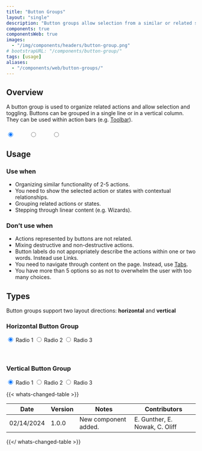 ```yaml
---
title: "Button Groups"
layout: "single"
description: "Button groups allow selection from a similar or related set of options."
components: true
componentsWeb: true
images:
  - "/img/components/headers/button-group.png"
# bootstrapURL: "/components/button-group/"
tags: [usage]
aliases:
  - "/components/web/button-groups/"
---
```


## Overview

A button group is used to organize related actions and allow selection and toggling. Buttons can be grouped in a single line or in a vertical column. They can be used within action bars (e.g. [Toolbar](/components/web/toolbar/)).

<div class="btn-group" role="group" aria-label="Basic radio toggle button group">
  <input type="radio" class="btn-check" name="btnRadioIcon" id="btnRadioIcon1" autocomplete="off" checked>
  <label class="btn btn-outline-primary btn-icon-only" for="btnRadioIcon1">
  <svg width="24" height="24" fill="currentColor">
    <use xlink:href="/modus-solid-icons.svg#wifi" /></svg>
  </label>
  <input type="radio" class="btn-check" name="btnRadioIcon" id="btnRadioIcon2" autocomplete="off">
  <label class="btn btn-outline-primary btn-icon-only" for="btnRadioIcon2">
  <svg width="24" height="24" fill="currentColor">
    <use xlink:href="/modus-solid-icons.svg#wifi-off" /></svg>
  </label>
  <input type="radio" class="btn-check" name="btnRadioIcon" id="btnRadioIcon3" autocomplete="off">
  <label class="btn btn-outline-primary btn-icon-only" for="btnRadioIcon3">
  <svg width="24" height="24" fill="currentColor">
    <use xlink:href="/modus-solid-icons.svg#wifi-no-internet" /></svg>
  </label>
</div>

<style>
  .btn-group:not(.btn-group-sm):not(.btn-group-lg) label.btn-icon-only {
    padding-top: 2px;
    padding-right: .25rem!important;
    padding-left: .25rem!important;
  }
</style>

## Usage

### Use when

- Organizing similar functionality of 2-5 actions.
- You need to show the selected action or states with contextual relationships.
- Grouping related actions or states.
- Stepping through linear content (e.g. Wizards).

### Don’t use when

- Actions represented by buttons are not related.
- Mixing destructive and non-destructive actions.
- Button labels do not appropriately describe the actions within one or two words. Instead use Links.
- You need to navigate through content on the page. Instead, use [Tabs](/components/web/tabs/).
- You have more than 5 options so as not to overwhelm the user with too many choices.

## Types

Button groups support two layout directions: **horizontal** and **vertical**

### Horizontal Button Group

<div class="btn-group" role="group" aria-label="Basic radio toggle button group">
  <input type="radio" class="btn-check" name="btnRadio" id="btnRadio1" autocomplete="off" checked>
  <label class="btn btn-outline-primary" for="btnRadio1">Radio 1</label>

  <input type="radio" class="btn-check" name="btnRadio" id="btnRadio2" autocomplete="off">
  <label class="btn btn-outline-primary" for="btnRadio2">Radio 2</label>

  <input type="radio" class="btn-check" name="btnRadio" id="btnRadio3" autocomplete="off">
  <label class="btn btn-outline-primary" for="btnRadio3">Radio 3</label>
</div>
<br><br>

### Vertical Button Group

<div class="btn-group-vertical" role="group" aria-label="Vertical radio toggle button group">
  <input type="radio" class="btn-check" name="vbtn-radio" id="vbtn-radio1" autocomplete="off" checked>
  <label class="btn btn-outline-primary" for="vbtn-radio1">Radio 1</label>
  <input type="radio" class="btn-check" name="vbtn-radio" id="vbtn-radio2" autocomplete="off">
  <label class="btn btn-outline-primary" for="vbtn-radio2">Radio 2</label>
  <input type="radio" class="btn-check" name="vbtn-radio" id="vbtn-radio3" autocomplete="off">
  <label class="btn btn-outline-primary" for="vbtn-radio3">Radio 3</label>
</div>

{{< whats-changed-table >}}

| Date       | Version | Notes                | Contributors                   |
| ---------- | ------- | -------------------- | ------------------------------ |
| 02/14/2024 | 1.0.0   | New component added. | E. Gunther, E. Nowak, C. Oliff |

{{</ whats-changed-table >}}
